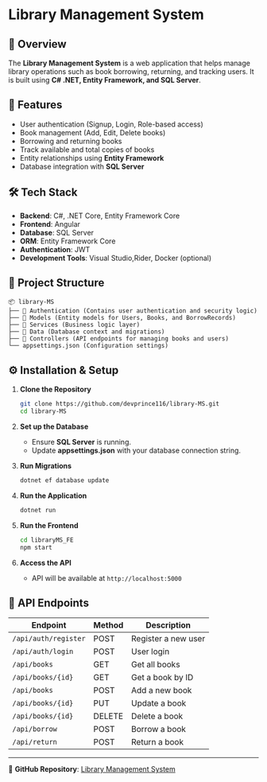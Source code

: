 # Library Management System

## 📌 Overview
The **Library Management System** is a web application that helps manage library operations such as book borrowing, returning, and tracking users. It is built using **C# .NET, Entity Framework, and SQL Server**.

## 🚀 Features
- User authentication (Signup, Login, Role-based access)
- Book management (Add, Edit, Delete books)
- Borrowing and returning books
- Track available and total copies of books
- Entity relationships using **Entity Framework**
- Database integration with **SQL Server**

## 🛠️ Tech Stack
- **Backend**: C#, .NET Core, Entity Framework Core
- **Frontend**: Angular
- **Database**: SQL Server
- **ORM**: Entity Framework Core
- **Authentication**: JWT
- **Development Tools**: Visual Studio,Rider, Docker (optional)

## 📂 Project Structure
```
📦 library-MS
├── 📂 Authentication (Contains user authentication and security logic)
├── 📂 Models (Entity models for Users, Books, and BorrowRecords)
├── 📂 Services (Business logic layer)
├── 📂 Data (Database context and migrations)
├── 📂 Controllers (API endpoints for managing books and users)
└── appsettings.json (Configuration settings)
```

## ⚙️ Installation & Setup
1. **Clone the Repository**
   ```sh
   git clone https://github.com/devprince116/library-MS.git
   cd library-MS
   ```
2. **Set up the Database**
   - Ensure **SQL Server** is running.
   - Update **appsettings.json** with your database connection string.

3. **Run Migrations**
   ```sh
   dotnet ef database update
   ```

4. **Run the Application**
   ```sh
   dotnet run
   ```

5. **Run the Frontend**
   ```sh
   cd libraryMS_FE
   npm start
   ```

5. **Access the API**
   - API will be available at `http://localhost:5000`

## 📝 API Endpoints
| Endpoint | Method | Description |
|----------|--------|-------------|
| `/api/auth/register` | POST | Register a new user |
| `/api/auth/login` | POST | User login |
| `/api/books` | GET | Get all books |
| `/api/books/{id}` | GET | Get a book by ID |
| `/api/books` | POST | Add a new book |
| `/api/books/{id}` | PUT | Update a book |
| `/api/books/{id}` | DELETE | Delete a book |
| `/api/borrow` | POST | Borrow a book |
| `/api/return` | POST | Return a book |



---

🔗 **GitHub Repository**: [Library Management System](https://github.com/devprince116/library-MS)

